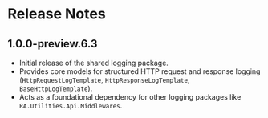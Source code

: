 # Release Notes

## 1.0.0-preview.6.3

- Initial release of the shared logging package.
- Provides core models for structured HTTP request and response logging (`HttpRequestLogTemplate`, `HttpResponseLogTemplate`, `BaseHttpLogTemplate`).
- Acts as a foundational dependency for other logging packages like `RA.Utilities.Api.Middlewares`.
